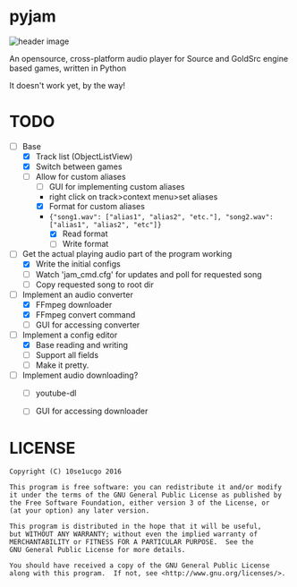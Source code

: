 # pyjam
![header image](http://i.imgur.com/ic7toeV.png)

An opensource, cross-platform audio player for Source and GoldSrc engine based games, written in Python

It doesn't work yet, by the way!

# TODO
- [ ] Base
  - [x] Track list (ObjectListView)
  - [x] Switch between games
  - [ ] Allow for custom aliases
    - [ ] GUI for implementing custom aliases 
    - right click on track>context menu>set aliases
    - [x] Format for custom aliases 
    - ```{"song1.wav": ["alias1", "alias2", "etc."], "song2.wav": ["alias1", "alias2", "etc"]}```
      - [x] Read format
      - [ ] Write format
- [ ] Get the actual playing audio part of the program working
  - [x] Write the initial configs
  - [ ] Watch 'jam_cmd.cfg' for updates and poll for requested song
  - [ ] Copy requested song to root dir
- [ ] Implement an audio converter
  - [x] FFmpeg downloader
  - [x] FFmpeg convert command
  - [ ] GUI for accessing converter
- [ ] Implement a config editor
  - [x] Base reading and writing
  - [ ] Support all fields
  - [ ] Make it pretty.
- [ ] Implement audio downloading?
  - [ ] youtube-dl
  - [ ] GUI for accessing downloader


# LICENSE
```
Copyright (C) 10se1ucgo 2016

This program is free software: you can redistribute it and/or modify
it under the terms of the GNU General Public License as published by
the Free Software Foundation, either version 3 of the License, or
(at your option) any later version.

This program is distributed in the hope that it will be useful,
but WITHOUT ANY WARRANTY; without even the implied warranty of
MERCHANTABILITY or FITNESS FOR A PARTICULAR PURPOSE.  See the
GNU General Public License for more details.

You should have received a copy of the GNU General Public License
along with this program.  If not, see <http://www.gnu.org/licenses/>.
```
